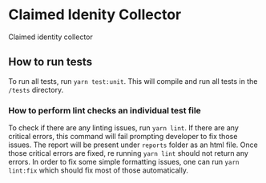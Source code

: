 # Claimed Idenity Collector

Claimed identity collector

## How to run tests

To run all tests, run `yarn test:unit`. This will compile and run all tests in the `/tests` directory.

### How to perform lint checks an individual test file

To check if there are any linting issues, run `yarn lint`. If there are any critical errors, this command 
will fail prompting developer to fix those issues. The report will be present under `reports` folder as an
html file. Once those critical errors are fixed, re running `yarn lint` should not return any errors.
In order to fix some simple formatting issues, one can run `yarn lint:fix` which should fix most of those automatically.
